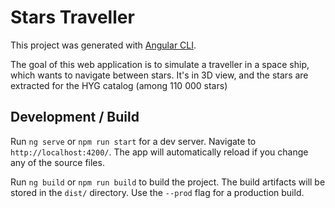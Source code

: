 # Stars Traveller

This project was generated with [Angular CLI](https://github.com/angular/angular-cli).

The goal of this web application is to simulate a traveller in a space ship, which wants to navigate between stars. It's in 3D view, and the stars are extracted for the HYG catalog (among 110 000 stars)

## Development / Build

Run `ng serve` or `npm run start` for a dev server. Navigate to `http://localhost:4200/`. The app will automatically reload if you change any of the source files.

Run `ng build` or `npm run build` to build the project. The build artifacts will be stored in the `dist/` directory. Use the `--prod` flag for a production build.


